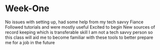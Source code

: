 # Week-One
No issues with setting up, had some help from my tech savvy Fiance
Followed tutorials and were mostly useful
Excited to begin 
New sources of record keeping which is transferable skill
I am not a tech savvy person so this class will aid me to become familiar with these tools to better prepare me for a job in the future
